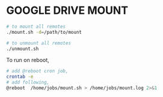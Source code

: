 # GOOGLE DRIVE MOUNT

```bash
# to mount all remotes
./mount.sh -d=/path/to/mount

# to unmount all remotes
./unmount.sh
```

To run on reboot,

```bash
# add @reboot cron job,
crontab -e
# add following,
@reboot  /home/jobs/mount.sh > /home/jobs/mount.log 2>&1
```
